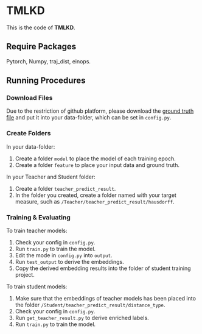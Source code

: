 # TMLKD

This is the code of **TMLKD**. 

## Require Packages

Pytorch, Numpy, traj_dist, einops.

## Running Procedures

### Download Files

Due to the restriction of github platform, please download the [ground truth file](https://drive.google.com/file/d/1hdRsoCIgyXDcz3oiHHhLVkLhQJqPXHyb/view?usp=sharing) and put it into your data-folder, which can be set in `config.py`.
 
### Create Folders

In your data-folder: 
1. Create a folder `model` to place the model of each training epoch. 
2. Create a folder `feature` to place your input data and ground truth.

In your Teacher and Student folder:
1. Create a folder `teacher_predict_result`. 
2. In the folder you created, create a folder named with your target measure, such as `/Teacher/teacher_predict_result/hausdorff`.

### Training & Evaluating

To train teacher models:

1. Check your config in `config.py`.
2. Run `train.py` to train the model.
3. Edit the mode in `config.py` into `output`.
4. Run `test_output` to derive the embeddings.
5. Copy the derived embedding results into the folder of student training project.

To train student models:
1. Make sure that the embeddings of teacher models has been placed into the folder `/Student/teacher_predict_result/distance_type`.
2. Check your config in `config.py`. 
3. Run `get_teacher_result.py` to derive enriched labels. 
4. Run `train.py` to train the model.